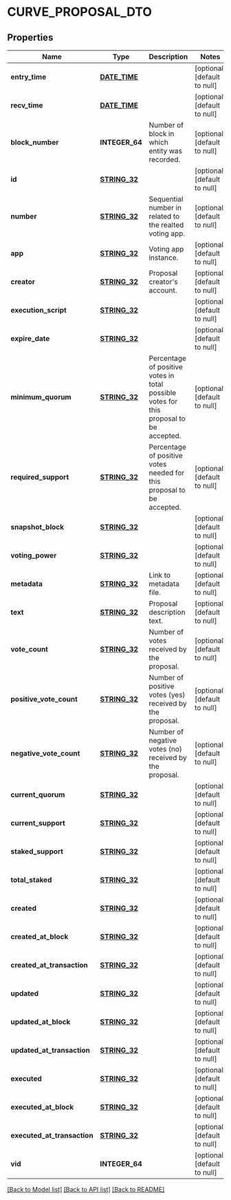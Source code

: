 # CURVE_PROPOSAL_DTO

## Properties
Name | Type | Description | Notes
------------ | ------------- | ------------- | -------------
**entry_time** | [**DATE_TIME**](DATE_TIME.md) |  | [optional] [default to null]
**recv_time** | [**DATE_TIME**](DATE_TIME.md) |  | [optional] [default to null]
**block_number** | **INTEGER_64** | Number of block in which entity was recorded. | [optional] [default to null]
**id** | [**STRING_32**](STRING_32.md) |  | [optional] [default to null]
**number** | [**STRING_32**](STRING_32.md) | Sequential number in related to the realted voting app. | [optional] [default to null]
**app** | [**STRING_32**](STRING_32.md) | Voting app instance. | [optional] [default to null]
**creator** | [**STRING_32**](STRING_32.md) | Proposal creator&#39;s account. | [optional] [default to null]
**execution_script** | [**STRING_32**](STRING_32.md) |  | [optional] [default to null]
**expire_date** | [**STRING_32**](STRING_32.md) |  | [optional] [default to null]
**minimum_quorum** | [**STRING_32**](STRING_32.md) | Percentage of positive votes in total possible votes for this proposal to be accepted. | [optional] [default to null]
**required_support** | [**STRING_32**](STRING_32.md) | Percentage of positive votes needed for this proposal to be accepted. | [optional] [default to null]
**snapshot_block** | [**STRING_32**](STRING_32.md) |  | [optional] [default to null]
**voting_power** | [**STRING_32**](STRING_32.md) |  | [optional] [default to null]
**metadata** | [**STRING_32**](STRING_32.md) | Link to metadata file. | [optional] [default to null]
**text** | [**STRING_32**](STRING_32.md) | Proposal description text. | [optional] [default to null]
**vote_count** | [**STRING_32**](STRING_32.md) | Number of votes received by the proposal. | [optional] [default to null]
**positive_vote_count** | [**STRING_32**](STRING_32.md) | Number of positive votes (yes) received by the proposal. | [optional] [default to null]
**negative_vote_count** | [**STRING_32**](STRING_32.md) | Number of negative votes (no) received by the proposal. | [optional] [default to null]
**current_quorum** | [**STRING_32**](STRING_32.md) |  | [optional] [default to null]
**current_support** | [**STRING_32**](STRING_32.md) |  | [optional] [default to null]
**staked_support** | [**STRING_32**](STRING_32.md) |  | [optional] [default to null]
**total_staked** | [**STRING_32**](STRING_32.md) |  | [optional] [default to null]
**created** | [**STRING_32**](STRING_32.md) |  | [optional] [default to null]
**created_at_block** | [**STRING_32**](STRING_32.md) |  | [optional] [default to null]
**created_at_transaction** | [**STRING_32**](STRING_32.md) |  | [optional] [default to null]
**updated** | [**STRING_32**](STRING_32.md) |  | [optional] [default to null]
**updated_at_block** | [**STRING_32**](STRING_32.md) |  | [optional] [default to null]
**updated_at_transaction** | [**STRING_32**](STRING_32.md) |  | [optional] [default to null]
**executed** | [**STRING_32**](STRING_32.md) |  | [optional] [default to null]
**executed_at_block** | [**STRING_32**](STRING_32.md) |  | [optional] [default to null]
**executed_at_transaction** | [**STRING_32**](STRING_32.md) |  | [optional] [default to null]
**vid** | **INTEGER_64** |  | [optional] [default to null]

[[Back to Model list]](../README.md#documentation-for-models) [[Back to API list]](../README.md#documentation-for-api-endpoints) [[Back to README]](../README.md)



